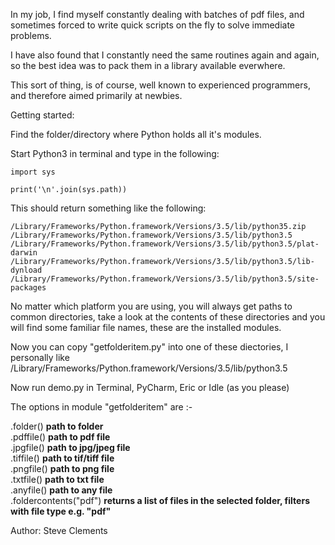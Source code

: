 In my job, I find myself constantly dealing with batches of pdf files, and sometimes
forced to write quick scripts on the fly to solve immediate problems.

I have also found that I constantly need the same routines again and again, so the best
idea was to pack them in a library available everwhere.

This sort of thing, is of course, well known to experienced programmers, and therefore
aimed primarily at newbies.

Getting started:

Find the folder/directory where Python holds all it's modules.

Start Python3 in terminal and type in the following:

	import sys

	print('\n'.join(sys.path))

This should return something like the following:

	/Library/Frameworks/Python.framework/Versions/3.5/lib/python35.zip
	/Library/Frameworks/Python.framework/Versions/3.5/lib/python3.5
	/Library/Frameworks/Python.framework/Versions/3.5/lib/python3.5/plat-darwin
	/Library/Frameworks/Python.framework/Versions/3.5/lib/python3.5/lib-dynload
	/Library/Frameworks/Python.framework/Versions/3.5/lib/python3.5/site-packages

No matter which platform you are using, you will always get paths to common directories,
take a look at the contents of these directories and you will find some familiar file
names, these are the installed modules.

Now you can copy "getfolderitem.py" into one of these diectories, I personally like
/Library/Frameworks/Python.framework/Versions/3.5/lib/python3.5

Now run demo.py in Terminal, PyCharm, Eric or Idle (as you please)

The options in module "getfolderitem" are :-

.folder()	<b>path to folder</b><br>
.pdffile()	<b>path to pdf file</b><br>
.jpgfile()	<b>path to jpg/jpeg file</b><br>
.tiffile()	<b>path to tif/tiff file</b><br>
.pngfile()	<b>path to png file</b><br>
.txtfile()	<b>path to txt file</b><br>
.anyfile()	<b>path to any file</b><br>
.foldercontents("pdf") <b>returns a list of files in the selected folder, filters with file type e.g. "pdf"</b>

Author: Steve Clements
